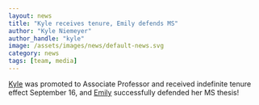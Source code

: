 ```yaml
---
layout: news
title: "Kyle receives tenure, Emily defends MS"
author: "Kyle Niemeyer"
author_handle: "kyle"
image: /assets/images/news/default-news.svg
category: news
tags: [team, media]
---
```

[Kyle] was promoted to Associate Professor and received indefinite tenure effect September 16, and [Emily] successfully defended her MS thesis!

[Kyle]: /team/kyle-niemeyer
[Emily]: /team/emily-klee
